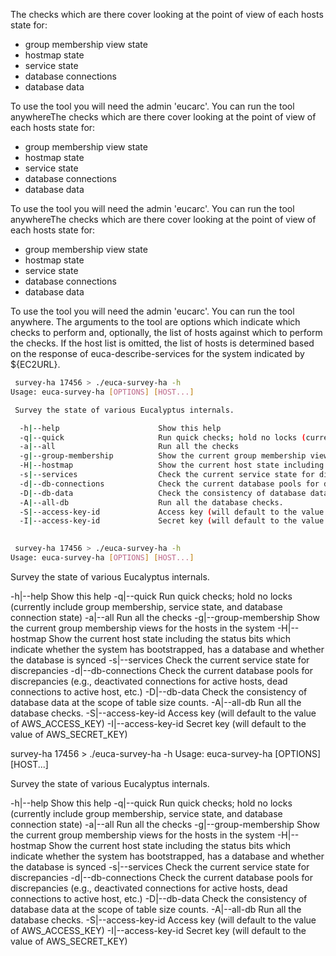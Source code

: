 The checks which are there cover looking at the point of view of each hosts state for:
- group membership view state
- hostmap state
- service state
- database connections
- database data

To use the tool you will need the admin 'eucarc'.  You can run the tool anywhereThe checks which are there cover looking at the point of view of each hosts state for:
- group membership view state
- hostmap state
- service state
- database connections
- database data

To use the tool you will need the admin 'eucarc'.  You can run the tool anywhereThe checks which are there cover looking at the point of view of each hosts state for:
- group membership view state
- hostmap state
- service state
- database connections
- database data

To use the tool you will need the admin 'eucarc'.  You can run the tool anywhere.  The arguments to the tool are options which indicate which checks to perform and, optionally, the list of hosts against which to perform the checks.  If the host list is omitted, the list of hosts is determined based on the response of euca-describe-services for the system indicated by ${EC2URL}.

```bash
 survey-ha 17456 > ./euca-survey-ha -h
Usage: euca-survey-ha [OPTIONS] [HOST...]

 Survey the state of various Eucalyptus internals.

  -h|--help                      Show this help
  -q|--quick                     Run quick checks; hold no locks (currently include group membership, service state, and database connection state)
  -a|--all                       Run all the checks
  -g|--group-membership          Show the current group membership views for the hosts in the system
  -H|--hostmap                   Show the current host state including the status bits which indicate whether the system has bootstrapped, has a database and whether the database is synced
  -s|--services                  Check the current service state for discrepancies
  -d|--db-connections            Check the current database pools for discrepancies (e.g., deactivated connections for active hosts, dead connections to active host, etc.)
  -D|--db-data                   Check the consistency of database data at the scope of table size counts.
  -A|--all-db                    Run all the database checks.
  -S|--access-key-id             Access key (will default to the value of AWS_ACCESS_KEY)
  -I|--access-key-id             Secret key (will default to the value of AWS_SECRET_KEY)
 

 survey-ha 17456 > ./euca-survey-ha -h
Usage: euca-survey-ha [OPTIONS] [HOST...]
```
 Survey the state of various Eucalyptus internals.

  -h|--help                      Show this help
  -q|--quick                     Run quick checks; hold no locks (currently include group membership, service state, and database connection state)
  -a|--all                       Run all the checks
  -g|--group-membership          Show the current group membership views for the hosts in the system
  -H|--hostmap                   Show the current host state including the status bits which indicate whether the system has bootstrapped, has a database and whether the database is synced
  -s|--services                  Check the current service state for discrepancies
  -d|--db-connections            Check the current database pools for discrepancies (e.g., deactivated connections for active hosts, dead connections to active host, etc.)
  -D|--db-data                   Check the consistency of database data at the scope of table size counts.
  -A|--all-db                    Run all the database checks.
  -S|--access-key-id             Access key (will default to the value of AWS_ACCESS_KEY)
  -I|--access-key-id             Secret key (will default to the value of AWS_SECRET_KEY)
 

 survey-ha 17456 > ./euca-survey-ha -h
Usage: euca-survey-ha [OPTIONS] [HOST...]

 Survey the state of various Eucalyptus internals.

  -h|--help                      Show this help
  -q|--quick                     Run quick checks; hold no locks (currently include group membership, service state, and database connection state)
  -a|--all                       Run all the checks
  -g|--group-membership          Show the current group membership views for the hosts in the system
  -H|--hostmap                   Show the current host state including the status bits which indicate whether the system has bootstrapped, has a database and whether the database is synced
  -s|--services                  Check the current service state for discrepancies
  -d|--db-connections            Check the current database pools for discrepancies (e.g., deactivated connections for active hosts, dead connections to active host, etc.)
  -D|--db-data                   Check the consistency of database data at the scope of table size counts.
  -A|--all-db                    Run all the database checks.
  -S|--access-key-id             Access key (will default to the value of AWS_ACCESS_KEY)
  -I|--access-key-id             Secret key (will default to the value of AWS_SECRET_KEY)

